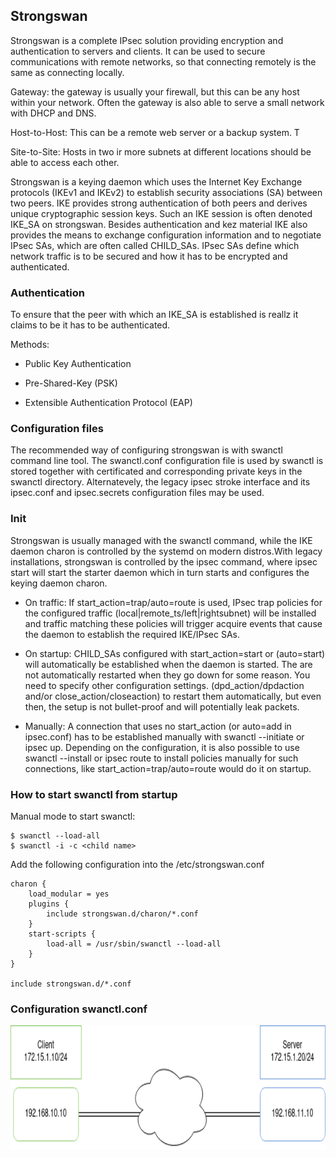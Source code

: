 
## Strongswan

Strongswan is a complete IPsec solution providing encryption and authentication to servers and clients. It can be used to secure communications with remote networks, so that connecting remotely is the same as connecting locally.

Gateway: the gateway is usually your firewall, but this can be any host within your network. Often the gateway is also able to serve a small network with DHCP and DNS.

Host-to-Host: This can be a remote web server or a backup system. T

Site-to-Site: Hosts in two ir more subnets at different locations should be able to access each other.

Strongswan is a keying daemon which uses the Internet Key Exchange protocols (IKEv1 and IKEv2) to establish security associations (SA) between two peers. IKE provides strong authentication of both peers and derives unique cryptographic session keys. Such an IKE session is often denoted IKE_SA on strongswan. Besides authentication and kez material IKE also provides the means to exchange configuration information and to negotiate IPsec SAs, which are often called CHILD_SAs. IPsec SAs define which network traffic is to be secured and how it has to be encrypted and authenticated.


### Authentication

To ensure that the peer with which an IKE_SA is established is reallz it claims to be it has to be authenticated.

Methods:

- Public Key Authentication

- Pre-Shared-Key (PSK)

- Extensible Authentication Protocol (EAP)

### Configuration files

The recommended way of configuring strongswan is with swanctl command line tool. The swanctl.conf configuration file is used by swanctl is stored together with certificated and corresponding private keys in the swanctl directory.
Alternatevely, the legacy ipsec stroke interface and its ipsec.conf and ipsec.secrets configuration files may be used.


### Init

Strongswan is usually managed with the swanctl command, while the IKE daemon charon is controlled by the systemd on modern distros.With legacy installations, strongswan is controlled by the ipsec command, where ipsec start will start the starter daemon which in turn starts and configures the keying daemon charon.

- On traffic: If start_action=trap/auto=route is used, IPsec trap policies for the configured traffic (local|remote_ts/left|rightsubnet) will be installed and traffic matching these policies will trigger acquire events that cause the daemon to establish the required IKE/IPsec SAs.

- On startup: CHILD_SAs configured with start_action=start or (auto=start) will automatically be established when the daemon is started. The are not automatically restarted when they go down for some reason. You need to specify other configuration settings. (dpd_action/dpdaction and/or close_action/closeaction) to restart them automatically, but even then, the setup is not bullet-proof and will potentially leak packets.

- Manually: A connection that uses no start_action (or auto=add in ipsec.conf) has to be established manually with swanctl --initiate or ipsec up. Depending on the configuration, it is also possible to use swanctl --install or ipsec route to install policies manually for such connections, like start_action=trap/auto=route would do it on startup.


### How to start swanctl from startup

Manual mode to start swanctl:

    $ swanctl --load-all
    $ swanctl -i -c <child name>

Add the following configuration into the /etc/strongswan.conf

    charon {
        load_modular = yes
        plugins {
            include strongswan.d/charon/*.conf
        }
        start-scripts {
            load-all = /usr/sbin/swanctl --load-all
        } 
    }

    include strongswan.d/*.conf


### Configuration swanctl.conf



<img height="200" width="650" src="https://github.com/antonio490/linux/blob/master/IMGS/strongswan.png">


